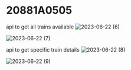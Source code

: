 # 20881A0505

api to get all trains available
![2023-06-22 (6)](https://github.com/shylesharepelly/20881A0505/assets/66762947/c61f427a-48b5-4dee-848e-6bbdb5e7fc0c)

![2023-06-22 (7)](https://github.com/shylesharepelly/20881A0505/assets/66762947/318fdbd8-da6e-4bbf-8203-ebc7a54e0ce2)

api to get specific train details
![2023-06-22 (8)](https://github.com/shylesharepelly/20881A0505/assets/66762947/1abe604b-f21b-4a9e-b6b2-41f9e462f98d)

![2023-06-22 (9)](https://github.com/shylesharepelly/20881A0505/assets/66762947/22b4cb79-8e20-49b8-8439-9fb6ea6672e5)
